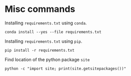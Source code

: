 # Misc commands

Installing `requirements.txt` using `conda`.

```
conda install --yes --file requirements.txt
```

Installing `requirements.txt` using `pip`.

```
pip install -r requirements.txt
```

Find location of the python package `site`

```
python -c "import site; print(site.getsitepackages())"
```